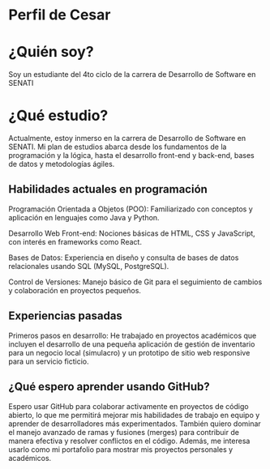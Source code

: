 # Perfil de Cesar

# ¿Quién soy?
Soy un estudiante del 4to ciclo de la carrera de Desarrollo de Software en SENATI

# ¿Qué estudio?
Actualmente, estoy inmerso en la carrera de Desarrollo de Software en SENATI. Mi plan de estudios abarca desde los fundamentos de la programación y la lógica, hasta el desarrollo front-end y back-end, bases de datos y metodologías ágiles.

## Habilidades actuales en programación
Programación Orientada a Objetos (POO): Familiarizado con conceptos y aplicación en lenguajes como Java y Python.

Desarrollo Web Front-end: Nociones básicas de HTML, CSS y JavaScript, con interés en frameworks como React.

Bases de Datos: Experiencia en diseño y consulta de bases de datos relacionales usando SQL (MySQL, PostgreSQL).

Control de Versiones: Manejo básico de Git para el seguimiento de cambios y colaboración en proyectos pequeños.

## Experiencias pasadas

Primeros pasos en desarrollo: He trabajado en proyectos académicos que incluyen el desarrollo de una pequeña aplicación de gestión de inventario para un negocio local (simulacro) y un prototipo de sitio web responsive para un servicio ficticio.

## ¿Qué espero aprender usando GitHub?
Espero usar GitHub para colaborar activamente en proyectos de código abierto, lo que me permitirá mejorar mis habilidades de trabajo en equipo y aprender de desarrolladores más experimentados. También quiero dominar el manejo avanzado de ramas y fusiones (merges) para contribuir de manera efectiva y resolver conflictos en el código. Además, me interesa usarlo como mi portafolio para mostrar mis proyectos personales y académicos.
